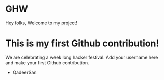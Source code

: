 # GHW

Hey folks,
Welcome to my project!

# This is my first Github contribution!

We are celebrating a week long hacker festival. Add your username here and make your first Github contribution.
 - QadeerSan
 